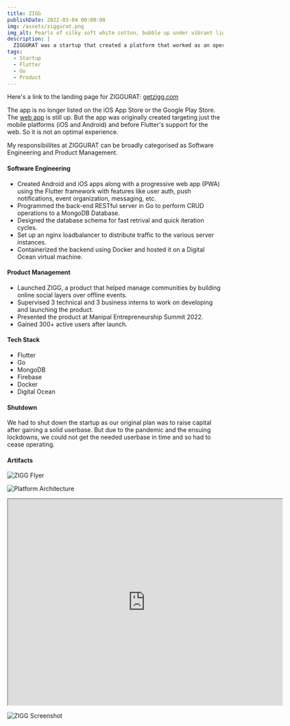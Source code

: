 ```yaml
---
title: ZIGG
publishDate: 2022-03-04 00:00:00
img: /assets/ziggurat.png
img_alt: Pearls of silky soft white cotton, bubble up under vibrant lighting
description: |
  ZIGGURAT was a startup that created a platform that worked as an operating system for people's social lives.
tags:
  - Startup
  - Flutter
  - Go
  - Product
---
```


Here's a link to the landing page for ZIGGURAT: [getzigg.com](https://getzigg.com)

The app is no longer listed on the iOS App Store or the Google Play Store. The [web app](https://web.getzigg.com/) is still up. But the app was originally created targeting just the mobile platforms (iOS and Android) and before Flutter's support for the web. So it is not an optimal experience.

My responsibiilites at ZIGGURAT can be broadly categorised as Software Engineering and Product Management.

#### Software Engineering

- Created Android and iOS apps along with a progressive web app (PWA) using the Flutter framework with features like user auth, push notifications, event organization, messaging, etc.
- Programmed the back-end RESTful server in Go to perform CRUD operations to a MongoDB Database.
- Designed the database schema for fast retrival and quick iteration cycles.
- Set up an nginx loadbalancer to distribute traffic to the various server instances.
- Containerized the backend using Docker and hosted it on a Digital Ocean
virtual machine.

#### Product Management

- Launched ZIGG, a product that helped manage communities by building online social layers over offline events.
- Supervised 3 technical and 3 business interns to work on developing and launching the product.
- Presented the product at Manipal Entrepreneurship Summit 2022.
- Gained 300+ active users after launch.

#### Tech Stack

- Flutter
- Go
- MongoDB
- Firebase
- Docker
- Digital Ocean

#### Shutdown

We had to shut down the startup as our original plan was to raise capital after gaining a solid userbase. But due to the pandemic and the ensuing lockdowns, we could not get the needed userbase in time and so had to cease operating.

#### Artifacts

![ZIGG Flyer](/assets/zigg-flyer.jpeg)

![Platform Architecture](/assets/zigg-arch.jpeg)

<iframe src="https://drive.google.com/file/d/1x5bDAjVm3BK_hxlpFTMxQeGYsx-v71x5/preview" width="640" height="480" allow="autoplay"></iframe>

![ZIGG Screenshot](/assets/zigg-screen.jpeg)
